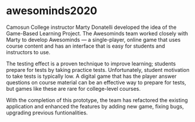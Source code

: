 # awesominds2020

Camosun College instructor Marty Donatelli developed the idea of the Game-Based Learning Project. The Awesominds team worked closely with Marty to develop Awesominds — a single-player, online game that uses course content and has an interface that is easy for students and instructors to use.

The testing effect is a proven technique to improve learning; students prepare for tests by taking practice tests. Unfortunately, student motivation to take tests is typically low. A digital game that has the player answer questions on course material can be an effective way to prepare for tests, but games like these are rare for college-level courses.

With the completion of this prototype, the team has refactored the existing application and enhanced the features by adding new game, fixing bugs, upgrading previous funtionalities.  
